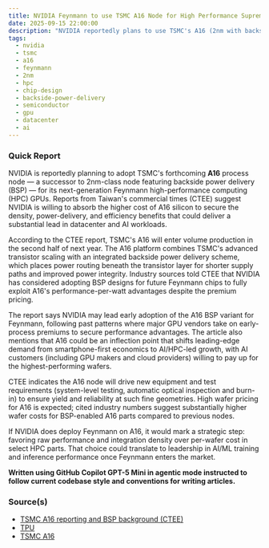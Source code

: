 ```yaml
---
title: NVIDIA Feynmann to use TSMC A16 Node for High Performance Supremacy
date: 2025-09-15 22:00:00
description: "NVIDIA reportedly plans to use TSMC's A16 (2nm with backside-power-delivery) for its Feynmann HPC GPUs, trading cost for density and performance gains expected in 2026."
tags:
  - nvidia
  - tsmc
  - a16
  - feynmann
  - 2nm
  - hpc
  - chip-design
  - backside-power-delivery
  - semiconductor
  - gpu
  - datacenter
  - ai
---
```


### Quick Report

NVIDIA is reportedly planning to adopt TSMC\'s forthcoming **A16** process node — a successor to 2nm-class node featuring backside power delivery (BSP) — for its next-generation Feynmann high-performance computing (HPC) GPUs. Reports from Taiwan\'s commercial times (CTEE) suggest NVIDIA is willing to absorb the higher cost of A16 silicon to secure the density, power-delivery, and efficiency benefits that could deliver a substantial lead in datacenter and AI workloads.

<!-- more -->

According to the CTEE report, TSMC\'s A16 will enter volume production in the second half of next year. The A16 platform combines TSMC\'s advanced transistor scaling with an integrated backside power delivery scheme, which places power routing beneath the transistor layer for shorter supply paths and improved power integrity. Industry sources told CTEE that NVIDIA has considered adopting BSP designs for future Feynmann chips to fully exploit A16\'s performance-per-watt advantages despite the premium pricing.

The report says NVIDIA may lead early adoption of the A16 BSP variant for Feynmann, following past patterns where major GPU vendors take on early-process premiums to secure performance advantages. The article also mentions that A16 could be an inflection point that shifts leading-edge demand from smartphone-first economics to AI/HPC-led growth, with AI customers (including GPU makers and cloud providers) willing to pay up for the highest-performing wafers.

CTEE indicates the A16 node will drive new equipment and test requirements (system-level testing, automatic optical inspection and burn-in) to ensure yield and reliability at such fine geometries. High wafer pricing for A16 is expected; cited industry numbers suggest substantially higher wafer costs for BSP-enabled A16 parts compared to previous nodes.

If NVIDIA does deploy Feynmann on A16, it would mark a strategic step: favoring raw performance and integration density over per-wafer cost in select HPC parts. That choice could translate to leadership in AI/ML training and inference performance once Feynmann enters the market.

**Written using GitHub Copilot GPT-5 Mini in agentic mode instructed to follow current codebase style and conventions for writing articles.**

### Source(s)

- [TSMC A16 reporting and BSP background (CTEE)][def]
- [TPU][def2]
- [TSMC A16][def3]

[def]: https://www.ctee.com.tw/news/20250915700077-439901
[def2]: https://www.techpowerup.com/341011/nvidia-to-tap-tsmcs-a16-node-for-feynman-gpus
[def3]: https://www.tsmc.com/english/dedicatedFoundry/technology/logic/l_A16
